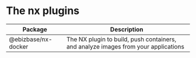 # The nx plugins

| Package             | Description                                                                        |
| ------------------- | ---------------------------------------------------------------------------------- |
| @ebizbase/nx-docker | The NX plugin to build, push containers, and analyze images from your applications |
